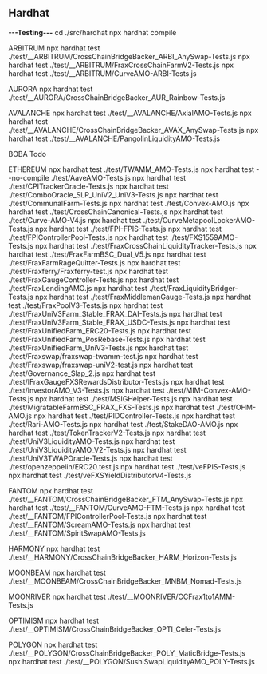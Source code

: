 ## Hardhat
**---Testing---**
cd ./src/hardhat
npx hardhat compile

ARBITRUM
npx hardhat test ./test/__ARBITRUM/CrossChainBridgeBacker_ARBI_AnySwap-Tests.js
npx hardhat test ./test/__ARBITRUM/FraxCrossChainFarmV2-Tests.js
npx hardhat test ./test/__ARBITRUM/CurveAMO-ARBI-Tests.js

AURORA
npx hardhat test ./test/__AURORA/CrossChainBridgeBacker_AUR_Rainbow-Tests.js

AVALANCHE
npx hardhat test ./test/__AVALANCHE/AxialAMO-Tests.js
npx hardhat test ./test/__AVALANCHE/CrossChainBridgeBacker_AVAX_AnySwap-Tests.js
npx hardhat test ./test/__AVALANCHE/PangolinLiquidityAMO-Tests.js

BOBA
Todo

ETHEREUM
npx hardhat test  ./test/TWAMM_AMO-Tests.js
npx hardhat test --no-compile ./test/AaveAMO-Tests.js
npx hardhat test ./test/CPITrackerOracle-Tests.js
npx hardhat test ./test/ComboOracle_SLP_UniV2_UniV3-Tests.js
npx hardhat test ./test/CommunalFarm-Tests.js
npx hardhat test ./test/Convex-AMO.js
npx hardhat test ./test/CrossChainCanonical-Tests.js
npx hardhat test ./test/Curve-AMO-V4.js
npx hardhat test ./test/CurveMetapoolLockerAMO-Tests.js
npx hardhat test ./test/FPI-FPIS-Tests.js
npx hardhat test ./test/FPIControllerPool-Tests.js
npx hardhat test ./test/FXS1559AMO-Tests.js
npx hardhat test ./test/FraxCrossChainLiquidityTracker-Tests.js
npx hardhat test ./test/FraxFarmBSC_Dual_V5.js
npx hardhat test ./test/FraxFarmRageQuitter-Tests.js
npx hardhat test ./test/Fraxferry/Fraxferry-test.js
npx hardhat test ./test/FraxGaugeController-Tests.js
npx hardhat test ./test/FraxLendingAMO.js
npx hardhat test ./test/FraxLiquidityBridger-Tests.js
npx hardhat test ./test/FraxMiddlemanGauge-Tests.js
npx hardhat test ./test/FraxPoolV3-Tests.js
npx hardhat test ./test/FraxUniV3Farm_Stable_FRAX_DAI-Tests.js
npx hardhat test ./test/FraxUniV3Farm_Stable_FRAX_USDC-Tests.js
npx hardhat test ./test/FraxUnifiedFarm_ERC20-Tests.js
npx hardhat test ./test/FraxUnifiedFarm_PosRebase-Tests.js
npx hardhat test ./test/FraxUnifiedFarm_UniV3-Tests.js
npx hardhat test ./test/Fraxswap/fraxswap-twamm-test.js
npx hardhat test ./test/Fraxswap/fraxswap-uniV2-test.js
npx hardhat test ./test/Governance_Slap_2.js
npx hardhat test ./test/IFraxGaugeFXSRewardsDistributor-Tests.js
npx hardhat test ./test/InvestorAMO_V3-Tests.js
npx hardhat test ./test/MIM-Convex-AMO-Tests.js
npx hardhat test ./test/MSIGHelper-Tests.js
npx hardhat test ./test/MigratableFarmBSC_FRAX_FXS-Tests.js
npx hardhat test ./test/OHM-AMO.js
npx hardhat test ./test/PIDController-Tests.js
npx hardhat test ./test/Rari-AMO-Tests.js
npx hardhat test ./test/StakeDAO-AMO.js
npx hardhat test ./test/TokenTrackerV2-Tests.js
npx hardhat test ./test/UniV3LiquidityAMO-Tests.js
npx hardhat test ./test/UniV3LiquidityAMO_V2-Tests.js
npx hardhat test ./test/UniV3TWAPOracle-Tests.js
npx hardhat test ./test/openzeppelin/ERC20.test.js
npx hardhat test ./test/veFPIS-Tests.js
npx hardhat test ./test/veFXSYieldDistributorV4-Tests.js

FANTOM
npx hardhat test ./test/__FANTOM/CrossChainBridgeBacker_FTM_AnySwap-Tests.js
npx hardhat test ./test/__FANTOM/CurveAMO-FTM-Tests.js
npx hardhat test ./test/__FANTOM/FPIControllerPool-Tests.js
npx hardhat test ./test/__FANTOM/ScreamAMO-Tests.js
npx hardhat test ./test/__FANTOM/SpiritSwapAMO-Tests.js

HARMONY
npx hardhat test ./test/__HARMONY/CrossChainBridgeBacker_HARM_Horizon-Tests.js

MOONBEAM
npx hardhat test ./test/__MOONBEAM/CrossChainBridgeBacker_MNBM_Nomad-Tests.js

MOONRIVER
npx hardhat test ./test/__MOONRIVER/CCFrax1to1AMM-Tests.js

OPTIMISM
npx hardhat test ./test/__OPTIMISM/CrossChainBridgeBacker_OPTI_Celer-Tests.js

POLYGON
npx hardhat test ./test/__POLYGON/CrossChainBridgeBacker_POLY_MaticBridge-Tests.js
npx hardhat test ./test/__POLYGON/SushiSwapLiquidityAMO_POLY-Tests.js

